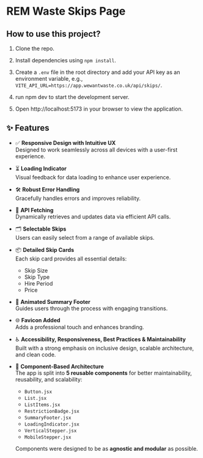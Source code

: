 # REM Waste Skips Page


## How to use this project?

1. Clone the repo.

2. Install dependencies using `npm install`.

3. Create a `.env` file in the root directory and add your API key as an 
environment variable, e.g., `VITE_API_URL=https://app.wewantwaste.co.uk/api/skips/`.

4. run npm dev to start the development server.

5. Open http://localhost:5173 in your browser to view the application.


## ✨ Features

- ✅ **Responsive Design with Intuitive UX**  
  Designed to work seamlessly across all devices with a user-first experience.

- ⏳ **Loading Indicator**  
  Visual feedback for data loading to enhance user experience.

- 🛠️ **Robust Error Handling**  
  Gracefully handles errors and improves reliability.

- 🔄 **API Fetching**  
  Dynamically retrieves and updates data via efficient API calls.

- 🗂️ **Selectable Skips**  
  Users can easily select from a range of available skips.

- 📦 **Detailed Skip Cards**  
  Each skip card provides all essential details:
  - Skip Size  
  - Skip Type  
  - Hire Period  
  - Price

- 🎯 **Animated Summary Footer**  
  Guides users through the process with engaging transitions.

- 🌐 **Favicon Added**  
  Adds a professional touch and enhances branding.

- ♿ **Accessibility, Responsiveness, Best Practices & Maintainability**  
  Built with a strong emphasis on inclusive design, scalable architecture, and clean code.

- 🧩 **Component-Based Architecture**  
  The app is split into **5 reusable components** for better maintainability, reusability, and scalability:
  - `Button.jsx`
  - `List.jsx`
  - `ListItems.jsx`
  - `RestrictionBadge.jsx`
  - `SummaryFooter.jsx`
  - `LoadingIndicator.jsx`
  - `VerticalStepper.jsx`
  - `MobileStepper.jsx`

  Components were designed to be as **agnostic and modular** as possible.